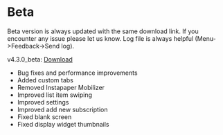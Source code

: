 Beta
=======

Beta version is always updated with the same download link. If you encounter any issue please let us know. Log file is always helpful (Menu->Feedback->Send log).

v4.3.0_beta: [Download](https://github.com/noinnion/greader/blob/master/beta/gReader-4.3.0_pro-beta.apk?raw=true)
- Bug fixes and performance improvements
- Added custom tabs
- Removed Instapaper Mobilizer
- Improved list item swiping
- Improved settings
- Improved add new subscription
- Fixed blank screen
- Fixed display widget thumbnails
